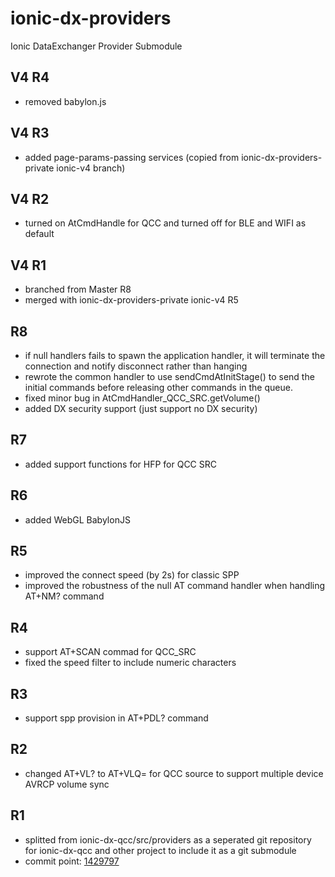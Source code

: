 # ionic-dx-providers
Ionic DataExchanger Provider Submodule

## V4 R4
* removed babylon.js

## V4 R3
* added page-params-passing services (copied from ionic-dx-providers-private ionic-v4 branch)

## V4 R2
* turned on AtCmdHandle for QCC and turned off for BLE and WIFI as default

## V4 R1
* branched from Master R8
* merged with ionic-dx-providers-private ionic-v4 R5

## R8
* if null handlers fails to spawn the application handler, it will terminate the connection and notify disconnect rather than hanging
* rewrote the common handler to use sendCmdAtInitStage() to send the initial commands before releasing other commands in the queue.
* fixed minor bug in AtCmdHandler_QCC_SRC.getVolume()
* added DX security support (just support no DX security) 

## R7
* added support functions for HFP for QCC SRC

## R6 
* added WebGL BabylonJS

## R5
* improved the connect speed (by 2s) for classic SPP
* improved the robustness of the null AT command handler when handling AT+NM? command

## R4
* support AT+SCAN commad for QCC_SRC
* fixed the speed filter to include numeric characters

## R3
* support spp provision in AT+PDL? command

## R2
* changed AT+VL? to AT+VLQ= for QCC source to support multiple device AVRCP volume sync

## R1
* splitted from ionic-dx-qcc/src/providers as a seperated git repository for ionic-dx-qcc and other project to include it as a git submodule
* commit point: [1429797](https://github.com/GT-tronics/ionic-dx-qcc/commit/1429797563c895c8fa7475a267c29a1db437135f)

